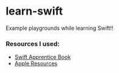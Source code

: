 # learn-swift

Example playgrounds while learning Swift!!

### Resources I used:

* [Swift Apprentice Book](https://store.raywenderlich.com/products/swift-apprentice)
* [Apple Resources](https://developer.apple.com/swift/resources/)
